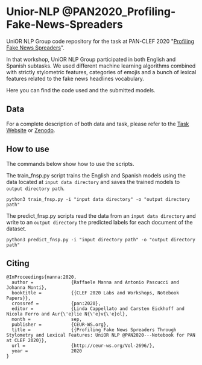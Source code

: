 # Unior-NLP @PAN2020_Profiling-Fake-News-Spreaders

UniOR NLP Group code repository for the task at PAN-CLEF 2020 "[Profiling Fake News Spreaders](https://pan.webis.de/clef20/pan20-web/author-profiling.html)".

In that workshop, UniOR NLP Group participated in both English and Spanish subtasks.
We used different machine learning algorithms combined with strictly stylometric features, categories of emojis and a
bunch of lexical features related to the fake news headlines vocabulary.

Here you can find the code used and the submitted models.

## Data

For a complete description of both data and task, please refer to the [Task Website](https://pan.webis.de/clef20/pan20-web/author-profiling.html) or [Zenodo](https://zenodo.org/record/4039435#.YDlBUHVKjeQ).

## How to use

The commands below show how to use the scripts.

The train_fnsp.py script trains the English and Spanish models using the data located at ```input data directory``` and saves the trained models to ```output directory path```.

```
python3 train_fnsp.py -i "input data directory" -o "output directory path"
```

The predict_fnsp.py scripts read the data from an ```input data directory``` and write to an ```output directory``` the predicted labels for each document of the dataset.

```
python3 predict_fnsp.py -i "input directory path" -o "output directory path"
```


## Citing

```
@InProceedings{manna:2020,
  author =              {Raffaele Manna and Antonio Pascucci and Johanna Monti},
  booktitle =           {{CLEF 2020 Labs and Workshops, Notebook Papers}},
  crossref =            {pan:2020},
  editor =              {Linda Cappellato and Carsten Eickhoff and Nicola Ferro and Aur{\'e}lie N{\'e}v{\'e}ol},
  month =               sep,
  publisher =           {CEUR-WS.org},
  title =               {{Profiling Fake News Spreaders Through Stylometry and Lexical Features: UniOR NLP @PAN2020---Notebook for PAN at CLEF 2020}},
  url =                 {http://ceur-ws.org/Vol-2696/},
  year =                2020
}

```
